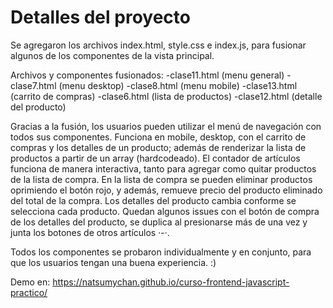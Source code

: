 # Detalles del proyecto
Se agregaron los archivos index.html, style.css e index.js, para fusionar algunos de los componentes de la vista principal.

Archivos y componentes fusionados:
-clase11.html (menu general)
-clase7.html (menu desktop)
-clase8.html (menu mobile)
-clase13.html (carrito de compras)
-clase6.html (lista de productos)
-clase12.html (detalle del producto)

Gracias a la fusión, los usuarios pueden utilizar el menú de navegación con todos sus componentes. Funciona en mobile, desktop, con el carrito de compras y los detalles de un producto; además de renderizar la lista de productos a partir de un array (hardcodeado). El contador de artículos funciona de manera interactiva, tanto para agregar como quitar productos de la lista de compra. En la lista de compra se pueden eliminar productos oprimiendo el botón rojo, y además, remueve precio del producto eliminado del total de la compra. Los detalles del producto cambia conforme se selecciona cada producto. Quedan algunos issues con el botón de compra de los detalles del producto, se duplica al presionarse más de una vez y junta los botones de otros artículos ·-·.

Todos los componentes se probaron individualmente y en conjunto, para que los usuarios tengan una buena experiencia. :)

Demo en:  https://natsumychan.github.io/curso-frontend-javascript-practico/